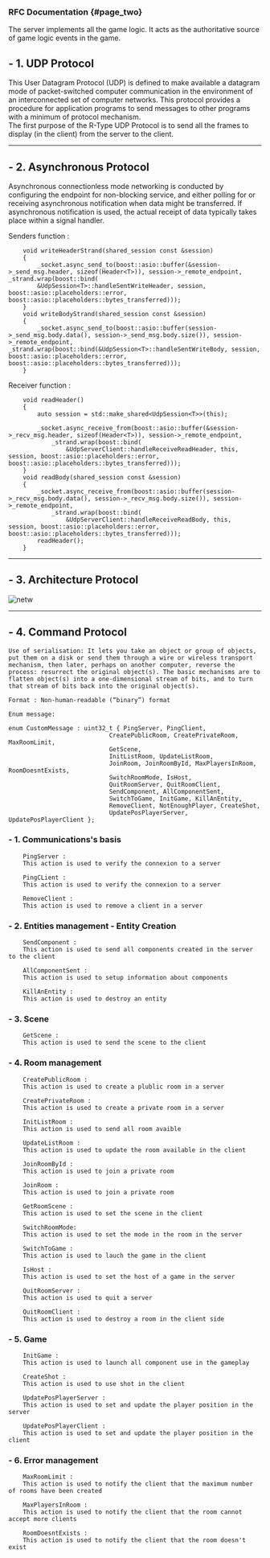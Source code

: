 ### RFC Documentation {#page_two}

The server implements all the game logic. It acts as the authoritative source of game logic events in the game.

## -  1. UDP Protocol

This User Datagram Protocol (UDP) is defined to make available a datagram mode of packet-switched computer communication in the environment of an interconnected set of computer networks.
This protocol provides  a procedure  for application  programs to send messages to other programs with a minimum of protocol mechanism.  
The first purpose of the R-Type UDP Protocol is to send all the frames to display (in the client) from the server to the client.

________________________________________________________________________________


## -  2. Asynchronous Protocol

Asynchronous connectionless mode networking is conducted by configuring the endpoint for non-blocking service, and either polling for or receiving asynchronous notification when data might be transferred. If asynchronous notification is used, the actual receipt of data typically takes place within a signal handler.

Senders function :
       

        void writeHeaderStrand(shared_session const &session) 
        {
            _socket.async_send_to(boost::asio::buffer(&session->_send_msg.header, sizeof(Header<T>)), session->_remote_endpoint, _strand.wrap(boost::bind(
            &UdpSession<T>::handleSentWriteHeader, session, boost::asio::placeholders::error, boost::asio::placeholders::bytes_transferred)));
        }
        void writeBodyStrand(shared_session const &session) 
        {
            _socket.async_send_to(boost::asio::buffer(session->_send_msg.body.data(), session->_send_msg.body.size()), session->_remote_endpoint, _strand.wrap(boost::bind(&UdpSession<T>::handleSentWriteBody, session, boost::asio::placeholders::error, boost::asio::placeholders::bytes_transferred)));
        }  

Receiver function :

        void readHeader()
        {
            auto session = std::make_shared<UdpSession<T>>(this);

            _socket.async_receive_from(boost::asio::buffer(&session->_recv_msg.header, sizeof(Header<T>)), session->_remote_endpoint,
                _strand.wrap(boost::bind(
                    &UdpServerClient::handleReceiveReadHeader, this, session, boost::asio::placeholders::error,             boost::asio::placeholders::bytes_transferred)));
        }
        void readBody(shared_session const &session)
        {
            _socket.async_receive_from(boost::asio::buffer(session->_recv_msg.body.data(), session->_recv_msg.body.size()), session->_remote_endpoint,
                _strand.wrap(boost::bind(
                    &UdpServerClient::handleReceiveReadBody, this, session, boost::asio::placeholders::error, boost::asio::placeholders::bytes_transferred)));
            readHeader();
        }

________________________________________________________________________________  


## - 3. Architecture Protocol
    
![netw](https://user-images.githubusercontent.com/72009611/196368292-df6a206d-1499-40ea-b447-62faeb331f53.png)


________________________________________________________________________________  


## - 4. Command Protocol

    Use of serialisation: It lets you take an object or group of objects, put them on a disk or send them through a wire or wireless transport mechanism, then later, perhaps on another computer, reverse the process: resurrect the original object(s). The basic mechanisms are to flatten object(s) into a one-dimensional stream of bits, and to turn that stream of bits back into the original object(s).

    Format : Non-human-readable (“binary”) format
    
    Enum message:  

    enum CustomMessage : uint32_t { PingServer, PingClient,
                                CreatePublicRoom, CreatePrivateRoom, MaxRoomLimit,
                                GetScene,
                                InitListRoom, UpdateListRoom,
                                JoinRoom, JoinRoomById, MaxPlayersInRoom, RoomDoesntExists,
                                SwitchRoomMode, IsHost,
                                QuitRoomServer, QuitRoomClient,
                                SendComponent, AllComponentSent,
                                SwitchToGame, InitGame, KillAnEntity,
                                RemoveClient, NotEnoughPlayer, CreateShot,
                                UpdatePosPlayerServer, UpdatePosPlayerClient };

###   - 1. Communications's basis
    
        PingServer :  
        This action is used to verify the connexion to a server
        
        PingCLient :  
        This action is used to verify the connexion to a server

        RemoveClient :  
        This action is used to remove a client in a server

###    - 2. Entities management - Entity Creation

        SendComponent :   
        This action is used to send all components created in the server to the client

        AllComponentSent :  
        This action is used to setup information about components
        
        KillAnEntity :
        This action is used to destroy an entity

###    - 3. Scene
        
        GetScene :
        This action is used to send the scene to the client
    
###    - 4. Room management

        CreatePublicRoom :  
        This action is used to create a plublic room in a server

        CreatePrivateRoom :  
        This action is used to create a private room in a server

        InitListRoom :   
        This action is used to send all room avaible

        UpdateListRoom :  
        This action is used to update the room available in the client

        JoinRoomById :  
        This action is used to join a private room
        
        JoinRoom :
        This action is used to join a private room  
    
        GetRoomScene :  
        This action is used to set the scene in the client
        
        SwitchRoomMode:
        This action is used to set the mode in the room in the server
        
        SwitchToGame :
        This action is used to lauch the game in the client
        
        IsHost :
        This action is used to set the host of a game in the server
        
        QuitRoomServer :
        This action is used to quit a server
        
        QuitRoomClient :
        This action is used to destroy a room in the client side

###    - 5. Game

        InitGame :
        This action is used to launch all component use in the gameplay
        
        CreateShot :
        This action is used to use shot in the client
        
        UpdatePosPlayerServer :
        This action is used to set and update the player position in the server
        
        UpdatePosPlayerClient :
        This action is used to set and update the player position in the client
    
###    - 6. Error management

        MaxRoomLimit :  
        This action is used to notify the client that the maximum number of rooms have been created

        MaxPlayersInRoom :  
        This action is used to notify the client that the room cannot accept more clients

        RoomDoesntExists :  
        This action is used to notify the client that the room doesn't exist